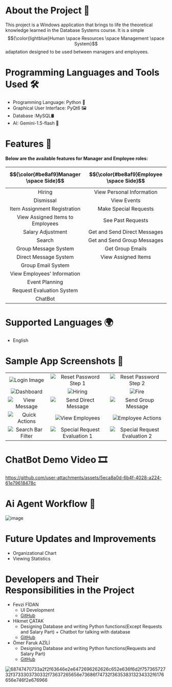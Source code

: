 # About the Project 🎯
This project is a Windows application that brings to life the theoretical knowledge learned in the Database Systems course. It is a simple $${\color{lightblue}Human \space Resources \space Management \space System}$$ adaptation designed to be used between managers and employees.

# Programming Languages and Tools Used 🛠️
* Programming Language: Python 🐍
* Graphical User Interface: PyQt6 🖼️
* Database :MySQL🛢️
* AI: Gemini-1.5-flash 🤖

# Features 🚀
#### Below are the available features for **Manager** and **Employee** roles:

| $${\color{#be8af9}Manager \space Side}$$ | $${\color{#be8af9}Employee \space Side}$$ |
| :---: | :---: |
| Hiring | View Personal Information |
| Dismissal | View Events |
| Item Assignment Registration | Make Special Requests
| View Assigned Items to Employees | See Past Requests |
| Salary Adjustment | Get and Send Direct Messages |
| Search | Get and Send Group Messages |
| Group Message System | Get Group Emails |
| Direct Message System | View Assigned Items |
| Group Email System |
| View Employees' Information |
| Event Planning |
| Request Evaluation System |
| ChatBot |

# Supported Languages 🌍
- English

# Sample App Screenshots 🌄
|  |  |  |
| :--: | :--: | :--: |
| ![Login Image](https://github.com/HikmetCTK/MangmntSQL/blob/main/app%20pictures/login_page.png) | ![Reset Password Step 1](https://github.com/HikmetCTK/MangmntSQL/blob/main/app%20pictures/reset_password_step_1.png) | ![Reset Password Step 2](https://github.com/HikmetCTK/MangmntSQL/blob/main/app%20pictures/reset_password_step_2.png)
| ![Dashboard](https://github.com/HikmetCTK/MangmntSQL/blob/main/app%20pictures/dashboard.png) | ![Hiring](https://github.com/HikmetCTK/MangmntSQL/blob/main/app%20pictures/hiring.png) | ![Fire](https://github.com/HikmetCTK/MangmntSQL/blob/main/app%20pictures/fire.png) |
| ![View Message](https://github.com/HikmetCTK/MangmntSQL/blob/main/app%20pictures/mesaj%20g%C3%B6sterme.png) | ![Send Direct Message](https://github.com/HikmetCTK/MangmntSQL/blob/main/app%20pictures/mesaj%20isim%20listeleme.png) | ![Send Group Message](https://github.com/HikmetCTK/MangmntSQL/blob/main/app%20pictures/group%20message.png) |
| ![Quick Actions](https://github.com/HikmetCTK/MangmntSQL/blob/main/app%20pictures/liste%20quick%20action.png) | ![View Employees](https://github.com/HikmetCTK/MangmntSQL/blob/main/app%20pictures/list%20employe.png) | ![Employee Actions](https://github.com/HikmetCTK/MangmntSQL/blob/main/app%20pictures/i%C5%9Flem%20sayfas%C4%B1.png) |
| ![Search Bar Filter](https://github.com/HikmetCTK/MangmntSQL/blob/main/app%20pictures/search.png) | ![Special Request Evaluation 1](https://github.com/HikmetCTK/MangmntSQL/blob/main/app%20pictures/special_request_approval.png) | ![Special Request Evaluation 2](https://github.com/HikmetCTK/MangmntSQL/blob/main/app%20pictures/special_request_approval_2.png)

# ChatBot Demo Video 🎞️

https://github.com/user-attachments/assets/5eca8a0d-6b4f-4028-a224-61e79618478c



# Ai Agent Workflow 🤖
![image](https://github.com/user-attachments/assets/dcbb8933-8bac-4fc2-aba6-2429b635d061)


# Future Updates and Improvements
- Organizational Chart
- Viewing Statistics

# Developers and Their Responsibilities in the Project
- Fevzi FİDAN
  - UI Development
  - [GitHub](https://github.com/fevzifidan)
- Hikmet ÇATAK
  - Designing Database and writing Python functions(Except Requests  and Salary Part) + Chatbot for talking with database
  - [GitHub](https://github.com/HikmetCTK)
- Ömer Faruk AZİLİ
  - Designing Database and writing Python functions(Requests  and Salary Part)
  - [GitHub](https://github.com/OmfAzl)


![68747470733a2f2f63646e2e6472696262626c652e636f6d2f75736572732f3733303730332f73637265656e73686f74732f363538313234332f6176656e746f2e676966](https://github.com/user-attachments/assets/60c0a490-ee2a-4e2c-891d-2170b0ba08f3)
